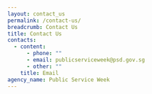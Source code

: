 ```yaml
---
layout: contact_us
permalink: /contact-us/
breadcrumb: Contact Us
title: Contact Us
contacts:
  - content:
      - phone: ""
      - email: publicserviceweek@psd.gov.sg
      - other: ""
    title: Email
agency_name: Public Service Week
---
```


